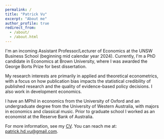 ```yaml
---
permalink: /
title: "Patrick Vu"
excerpt: "About me"
author_profile: true
redirect_from: 
  - /about/
  - /about.html
---
```


I'm an incoming Assistant Professor/Lecturer of Economics at the UNSW Business School (beginning mid calendar year 2024). Currently, I'm a PhD candidate in Economics at Brown University, where I was awarded the George Borts Prize for best dissertation.

My research interests are primarily in applied and theoretical econometrics, with a focus on how publication bias impacts the statistical credibility of published research and the quality of evidence-based policy decisions. I also work in development economics.

I have an MPhil in economics from the University of Oxford and an undergraduate degree from the University of Western Australia, with majors in economics and classical music. Prior to graduate school I worked as an economist at the Reserve Bank of Australia. 

For more information, see my [CV](https://www.patrickhvu.com/assets/files/cv_patrickvu.pdf). You can reach me at: [patrick.hd.vu@gmail.com](patrick.hd.vu@gmail.com).

